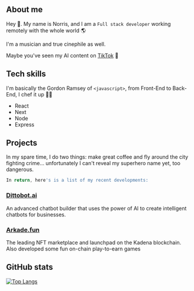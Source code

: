 ## About me
Hey 👋. My name is Norris, and I am a `Full stack developer` working remotely with the whole world 🌎

I'm a musician and true cinephile as well.

Maybe you've seen my AI content on [TikTok](https://tiktok.com/@norrizzy) 👀

## Tech skills
I'm basically the Gordon Ramsey of `<javascript>`, from Front-End to Back-End, I chef it up 👨‍🍳

- React
- Next
- Node
- Express
  

## Projects
In my spare time, I do two things: make great coffee and fly around the city fighting crime... unfortunately I can't reveal my superhero name yet, too dangerous.

```javascript
In return, here's is a list of my recent developments:
```

### [Dittobot.ai](https://dittobot.ai)
An advanced chatbot builder that uses the power of AI to create intelligent chatbots for businesses.

### [Arkade.fun](https://arkade.fun)
The leading NFT marketplace and launchpad on the Kadena blockchain. Also developed some fun on-chain play-to-earn games


## GitHub stats
[![Top Langs](https://github-readme-stats.vercel.app/api/top-langs/?username=norrischebl&layout=compact)](https://github.com/norrischebl/github-readme-stats)
